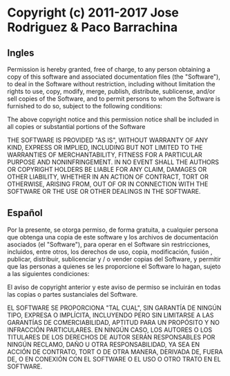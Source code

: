 # Copyright (c) 2011-2017 Jose Rodriguez & Paco Barrachina

## Ingles

Permission is hereby granted, free of charge, to any person obtaining a copy of this software and associated documentation files (the "Software"), to deal in the Software without restriction, including without limitation the rights to use, copy, modify, merge, publish, distribute, sublicense, and/or sell copies of the Software, and to permit persons to whom the Software is furnished to do so, subject to the following conditions:

The above copyright notice and this permission notice shall be included in all copies or substantial portions of the Software

THE SOFTWARE IS PROVIDED "AS IS", WITHOUT WARRANTY OF ANY KIND, EXPRESS OR IMPLIED, INCLUDING BUT NOT LIMITED TO THE WARRANTIES OF MERCHANTABILITY, FITNESS FOR A PARTICULAR PURPOSE AND NONINFRINGEMENT. IN NO EVENT SHALL THE AUTHORS OR COPYRIGHT HOLDERS BE LIABLE FOR ANY CLAIM, DAMAGES OR OTHER LIABILITY, WHETHER IN AN ACTION OF CONTRACT, TORT OR OTHERWISE, ARISING FROM, OUT OF OR IN CONNECTION WITH THE SOFTWARE OR THE USE OR OTHER DEALINGS IN THE SOFTWARE.

## Español

Por la presente, se otorga permiso, de forma gratuita, a cualquier persona que obtenga una copia de este software y los archivos de documentación asociados (el "Software"), para operar en el Software sin restricciones, incluidos, entre otros, los derechos de uso, copia, modificación, fusión , publicar, distribuir, sublicenciar y / o vender copias del Software, y permitir que las personas a quienes se les proporcione el Software lo hagan, sujeto a las siguientes condiciones:

El aviso de copyright anterior y este aviso de permiso se incluirán en todas las copias o partes sustanciales del Software.

EL SOFTWARE SE PROPORCIONA "TAL CUAL", SIN GARANTÍA DE NINGÚN TIPO, EXPRESA O IMPLÍCITA, INCLUYENDO PERO SIN LIMITARSE A LAS GARANTÍAS DE COMERCIABILIDAD, APTITUD PARA UN PROPÓSITO Y NO INFRACCIÓN PARTICULARES. EN NINGÚN CASO, LOS AUTORES O LOS TITULARES DE LOS DERECHOS DE AUTOR SERÁN RESPONSABLES POR NINGÚN RECLAMO, DAÑO U OTRA RESPONSABILIDAD, YA SEA EN ACCIÓN DE CONTRATO, TORT O DE OTRA MANERA, DERIVADA DE, FUERA DE, O EN CONEXIÓN CON EL SOFTWARE O EL USO O OTRO TRATO EN EL SOFTWARE.
